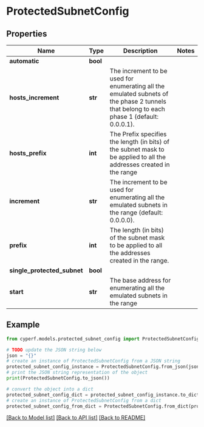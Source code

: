 # ProtectedSubnetConfig


## Properties

Name | Type | Description | Notes
------------ | ------------- | ------------- | -------------
**automatic** | **bool** |  | 
**hosts_increment** | **str** | The increment to be used for enumerating all the emulated subnets of the phase 2 tunnels that belong to each phase 1 (default: 0.0.0.1). | 
**hosts_prefix** | **int** | The Prefix specifies the length (in bits) of the subnet mask to be applied to all the addresses created in the range | 
**increment** | **str** | The increment to be used for enumerating all the emulated subnets in the range (default: 0.0.0.0). | 
**prefix** | **int** | The length (in bits) of the subnet mask to be applied to all the addresses created in the range. | 
**single_protected_subnet** | **bool** |  | 
**start** | **str** | The base address for enumerating all the emulated subnets in the range | 

## Example

```python
from cyperf.models.protected_subnet_config import ProtectedSubnetConfig

# TODO update the JSON string below
json = "{}"
# create an instance of ProtectedSubnetConfig from a JSON string
protected_subnet_config_instance = ProtectedSubnetConfig.from_json(json)
# print the JSON string representation of the object
print(ProtectedSubnetConfig.to_json())

# convert the object into a dict
protected_subnet_config_dict = protected_subnet_config_instance.to_dict()
# create an instance of ProtectedSubnetConfig from a dict
protected_subnet_config_from_dict = ProtectedSubnetConfig.from_dict(protected_subnet_config_dict)
```
[[Back to Model list]](../README.md#documentation-for-models) [[Back to API list]](../README.md#documentation-for-api-endpoints) [[Back to README]](../README.md)


